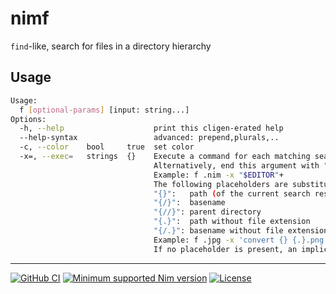 # nimf

`find`-like, search for files in a directory hierarchy  

Usage
---
```sh
Usage:
  f [optional-params] [input: string...]
Options:
  -h, --help                    print this cligen-erated help
  --help-syntax                 advanced: prepend,plurals,..
  -c, --color    bool     true  set color
  -x=, --exec=   strings  {}    Execute a command for each matching search result in parallel.
                                Alternatively, end this argument with "+" to execute the command once with all results as arguments.
                                Example: f .nim -x "$EDITOR"+
                                The following placeholders are substituted before the command is executed:
                                "{}":   path (of the current search result)
                                "{/}":  basename
                                "{//}": parent directory
                                "{.}":  path without file extension
                                "{/.}": basename without file extension
                                Example: f .jpg -x 'convert {} {.}.png'
                                If no placeholder is present, an implicit "{}" at the end is assumed.
```

---
[![GitHub CI](../../actions/workflows/build.yml/badge.svg?branch=master)](../../actions/workflows/build.yml)
[![Minimum supported Nim version](https://img.shields.io/badge/Nim-1.9.3+-informational?logo=Nim&labelColor=232733&color=F3D400)](https://nim-lang.org)
[![License](https://img.shields.io/github/license/Gruruya/nimf?logoColor=000000&logo=GNU&labelColor=FFFFFF&color=663366)](LICENSE.md)
